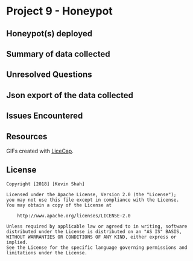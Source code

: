 # Project 9 - Honeypot

## Honeypot(s) deployed

## Summary of data collected

## Unresolved Questions

## Json export of the data collected

## Issues Encountered

## Resources

GIFs created with [LiceCap](http://www.cockos.com/licecap/).

## License

    Copyright [2018] [Kevin Shah]

    Licensed under the Apache License, Version 2.0 (the "License");
    you may not use this file except in compliance with the License.
    You may obtain a copy of the License at

        http://www.apache.org/licenses/LICENSE-2.0

    Unless required by applicable law or agreed to in writing, software
    distributed under the License is distributed on an "AS IS" BASIS,
    WITHOUT WARRANTIES OR CONDITIONS OF ANY KIND, either express or implied.
    See the License for the specific language governing permissions and
    limitations under the License.